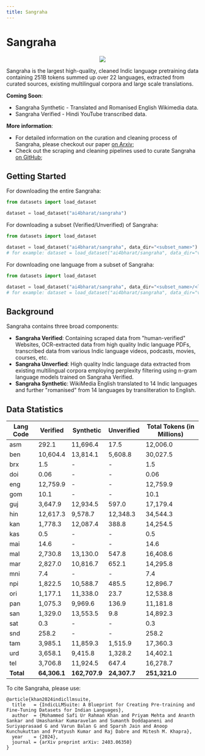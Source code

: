 ```yaml
---
title: Sangraha
---
```


# Sangraha

<p align="center">
  <img src="https://cdn-uploads.huggingface.co/production/uploads/63ef3cd11e695b35aa48bebc/nDnyidcqIOLAP9dTw9GrK.png" />
</p>

Sangraha is the largest high-quality, cleaned Indic language pretraining data containing 251B tokens summed up over 22 languages, extracted from curated sources, existing multilingual corpora and large scale translations.

**Coming Soon**:

- Sangraha Synthetic - Translated and Romanised English Wikimedia data.
- Sangraha Verified - Hindi YouTube transcribed data.

**More information**:

- For detailed information on the curation and cleaning process of Sangraha, please checkout our paper [on Arxiv](https://arxiv.org/abs/2403.06350);
- Check out the scraping and cleaning pipelines used to curate Sangraha [on GitHub](https://github.com/AI4Bharat/IndicLLMSuite);

## Getting Started

For downloading the entire Sangraha:

```python
from datasets import load_dataset

dataset = load_dataset("ai4bharat/sangraha")
```

For downloading a subset (Verified/Unverified) of Sangraha:

```python
from datasets import load_dataset

dataset = load_dataset("ai4bharat/sangraha", data_dir="<subset_name>")
# for example: dataset = load_dataset("ai4bharat/sangraha", data_dir="verified")
```

For downloading one language from a subset of Sangraha:

```python
from datasets import load_dataset

dataset = load_dataset("ai4bharat/sangraha", data_dir="<subset_name>/<lang_code>")
# for example: dataset = load_dataset("ai4bharat/sangraha", data_dir="verified/asm")
```

## Background

Sangraha contains three broad components:

- **Sangraha Verified**: Containing scraped data from "human-verified" Websites, OCR-extracted data from high quality Indic language PDFs, transcribed data from various Indic language videos, podcasts, movies, courses, etc.
- **Sangraha Unverfied**: High quality Indic language data extracted from existing multilingual corpora employing perplexity filtering using n-gram language models trained on Sangraha Verified.
- **Sangraha Synthetic**: WikiMedia English translated to 14 Indic languages and further "romanised" from 14 languages by transliteration to English.

## Data Statistics

| **Lang Code** | **Verified** | **Synthetic** | **Unverified** | **Total Tokens (in Millions)** |
| ------------- | ------------ | ------------- | -------------- | ------------------------------ |
| asm           | 292.1        | 11,696.4      | 17.5           | 12,006.0                       |
| ben           | 10,604.4     | 13,814.1      | 5,608.8        | 30,027.5                       |
| brx           | 1.5          | -             | -              | 1.5                            |
| doi           | 0.06         | -             | -              | 0.06                           |
| eng           | 12,759.9     | -             | -              | 12,759.9                       |
| gom           | 10.1         | -             | -              | 10.1                           |
| guj           | 3,647.9      | 12,934.5      | 597.0          | 17,179.4                       |
| hin           | 12,617.3     | 9,578.7       | 12,348.3       | 34,544.3                       |
| kan           | 1,778.3      | 12,087.4      | 388.8          | 14,254.5                       |
| kas           | 0.5          | -             | -              | 0.5                            |
| mai           | 14.6         | -             | -              | 14.6                           |
| mal           | 2,730.8      | 13,130.0      | 547.8          | 16,408.6                       |
| mar           | 2,827.0      | 10,816.7      | 652.1          | 14,295.8                       |
| mni           | 7.4          | -             | -              | 7.4                            |
| npi           | 1,822.5      | 10,588.7      | 485.5          | 12,896.7                       |
| ori           | 1,177.1      | 11,338.0      | 23.7           | 12,538.8                       |
| pan           | 1,075.3      | 9,969.6       | 136.9          | 11,181.8                       |
| san           | 1,329.0      | 13,553.5      | 9.8            | 14,892.3                       |
| sat           | 0.3          | -             | -              | 0.3                            |
| snd           | 258.2        | -             | -              | 258.2                          |
| tam           | 3,985.1      | 11,859.3      | 1,515.9        | 17,360.3                       |
| urd           | 3,658.1      | 9,415.8       | 1,328.2        | 14,402.1                       |
| tel           | 3,706.8      | 11,924.5      | 647.4          | 16,278.7                       |
| **Total**     | **64,306.1** | **162,707.9** | **24,307.7**   | **251,321.0**                  |

To cite Sangraha, please use:

```
@article{khan2024indicllmsuite,
  title   = {IndicLLMSuite: A Blueprint for Creating Pre-training and Fine-Tuning Datasets for Indian Languages},
  author  = {Mohammed Safi Ur Rahman Khan and Priyam Mehta and Ananth Sankar and Umashankar Kumaravelan and Sumanth Doddapaneni and Suriyaprasaad G and Varun Balan G and Sparsh Jain and Anoop Kunchukuttan and Pratyush Kumar and Raj Dabre and Mitesh M. Khapra},
  year    = {2024},
  journal = {arXiv preprint arXiv: 2403.06350}
}
```
